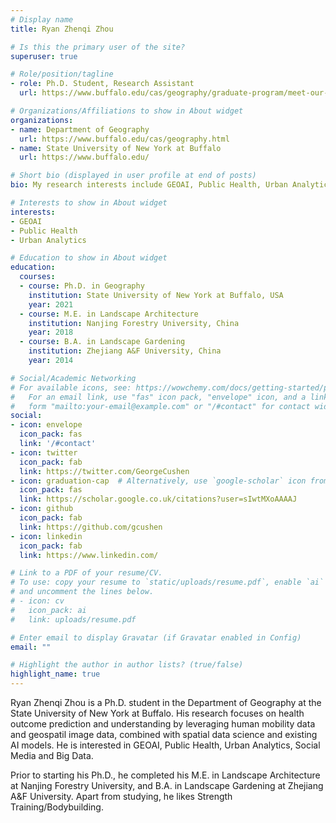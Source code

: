 ```yaml
---
# Display name
title: Ryan Zhenqi Zhou

# Is this the primary user of the site?
superuser: true

# Role/position/tagline
- role: Ph.D. Student, Research Assistant
  url: https://www.buffalo.edu/cas/geography/graduate-program/meet-our-students/Zhenqi-Zhou.html

# Organizations/Affiliations to show in About widget
organizations:
- name: Department of Geography
  url: https://www.buffalo.edu/cas/geography.html
- name: State University of New York at Buffalo
  url: https://www.buffalo.edu/

# Short bio (displayed in user profile at end of posts)
bio: My research interests include GEOAI, Public Health, Urban Analytics.

# Interests to show in About widget
interests:
- GEOAI
- Public Health
- Urban Analytics

# Education to show in About widget
education:
  courses:
  - course: Ph.D. in Geography
    institution: State University of New York at Buffalo, USA
    year: 2021
  - course: M.E. in Landscape Architecture
    institution: Nanjing Forestry University, China
    year: 2018
  - course: B.A. in Landscape Gardening
    institution: Zhejiang A&F University, China
    year: 2014

# Social/Academic Networking
# For available icons, see: https://wowchemy.com/docs/getting-started/page-builder/#icons
#   For an email link, use "fas" icon pack, "envelope" icon, and a link in the
#   form "mailto:your-email@example.com" or "/#contact" for contact widget.
social:
- icon: envelope
  icon_pack: fas
  link: '/#contact'
- icon: twitter
  icon_pack: fab
  link: https://twitter.com/GeorgeCushen
- icon: graduation-cap  # Alternatively, use `google-scholar` icon from `ai` icon pack
  icon_pack: fas
  link: https://scholar.google.co.uk/citations?user=sIwtMXoAAAAJ
- icon: github
  icon_pack: fab
  link: https://github.com/gcushen
- icon: linkedin
  icon_pack: fab
  link: https://www.linkedin.com/

# Link to a PDF of your resume/CV.
# To use: copy your resume to `static/uploads/resume.pdf`, enable `ai` icons in `params.toml`, 
# and uncomment the lines below.
# - icon: cv
#   icon_pack: ai
#   link: uploads/resume.pdf

# Enter email to display Gravatar (if Gravatar enabled in Config)
email: ""

# Highlight the author in author lists? (true/false)
highlight_name: true
---
```


Ryan Zhenqi Zhou is a Ph.D. student in the Department of Geography at the State University of New York at Buffalo. His research focuses on health outcome prediction and understanding by leveraging human mobility data and geospatil image data, combined with spatial data science and existing AI models. He is interested in GEOAI, Public Health, Urban Analytics, Social Media and Big Data.

Prior to starting his Ph.D., he completed his M.E. in Landscape Architecture at Nanjing Forestry University, and B.A. in Landscape Gardening at Zhejiang A&F University. Apart from studying, he likes Strength Training/Bodybuilding.
